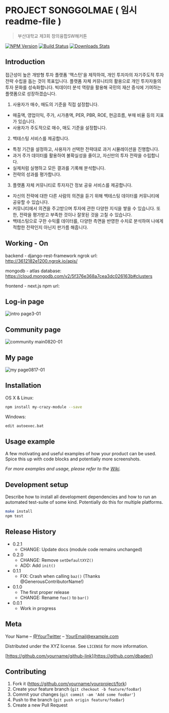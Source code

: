 
# PROJECT SONGGOLMAE ( 임시 readme-file )
> 부산대학교 제3회 창의융합SW해커톤

[![NPM Version][npm-image]][npm-url]
[![Build Status][travis-image]][travis-url]
[![Downloads Stats][npm-downloads]][npm-url]

## Introduction
접근성이 높은 개방형 투자 플랫폼 '맥스턴'을 제작하여, 개인 투자자의 자기주도적 투자 전략 수립을 돕는 것이 목표입니다. 플랫폼 자체 커뮤니티의 활용으로 개인 투자자들의 투자 문화를 성숙화합니다. 빅데이터 분석 역량을 활용해 국민의 재산 증식에 기여하는 플랫폼으로 성장하겠습니다.

1) 사용자가 매수, 매도의 기준을 직접 설정합니다.
- 매출액, 영업이익, 주가, 시가총액, PER, PBR, ROE, 현금흐름, 부채 비율 등의 지표가 있습니다. 
- 사용자가 주도적으로 매수, 매도 기준을 설정합니다. 

2) 백테스팅 서비스를 제공합니다. 
- 특정 기간을 설정하고, 사용자가 선택한 전략대로 과거 시뮬레이션을 진행합니다. 
- 과거 주가 데이터를 활용하여 불확실성을 줄이고, 자신만의 투자 전략을 수립합니다. 
- 실제처럼 실행하고 모든 결과를 기록해 분석합니다. 
- 전략의 성과를 평가합니다. 

3) 플랫폼 자체 커뮤니티로 투자자간 정보 공유 서비스를 제공합니다.
- 자신의 전략에 대한 다른 사람의 의견을 듣기 위해 백테스팅 데이터를 커뮤니티에 공유할 수 있습니다. 
- 커뮤니티에서 의견을 주고받으며 투자에 관한 다양한 지식을 쌓을 수 있습니다. 또한, 전략을 평가받고 부족한 것이나 잘못된 것을 고칠 수 있습니다.
- 백테스팅으로 구한 수익률 데이터를, 다양한 측면을 반영한 수치로 분석하여 나에게 적합한 전략인지 아닌지 판가름 해줍니다. 

## Working - On

backend - django-rest-framework ngrok url: http://3612182e1200.ngrok.io/apis/

mongodb - atlas database: https://cloud.mongodb.com/v2/5f376e368a7cea3dc026163b#clusters

frontend - next.js npm url: 

## Log-in page

![intro page3-01](https://user-images.githubusercontent.com/37919421/90789133-7f84a400-e341-11ea-8ed5-eb9b56e4d85c.png)

## Community page
![community main0820-01](https://user-images.githubusercontent.com/37919421/90789500-f5890b00-e341-11ea-867f-338e7f82565c.png)

## My page
![my page0817-01](https://user-images.githubusercontent.com/37919421/90789593-0afe3500-e342-11ea-8d6f-da898ca1508a.png)

## Installation

OS X & Linux:

```sh
npm install my-crazy-module --save
```

Windows:

```sh
edit autoexec.bat
```

## Usage example

A few motivating and useful examples of how your product can be used. Spice this up with code blocks and potentially more screenshots.

_For more examples and usage, please refer to the [Wiki][wiki]._

## Development setup

Describe how to install all development dependencies and how to run an automated test-suite of some kind. Potentially do this for multiple platforms.

```sh
make install
npm test
```

## Release History

* 0.2.1
    * CHANGE: Update docs (module code remains unchanged)
* 0.2.0
    * CHANGE: Remove `setDefaultXYZ()`
    * ADD: Add `init()`
* 0.1.1
    * FIX: Crash when calling `baz()` (Thanks @GenerousContributorName!)
* 0.1.0
    * The first proper release
    * CHANGE: Rename `foo()` to `bar()`
* 0.0.1
    * Work in progress

## Meta

Your Name – [@YourTwitter](https://twitter.com/dbader_org) – YourEmail@example.com

Distributed under the XYZ license. See ``LICENSE`` for more information.

[https://github.com/yourname/github-link](https://github.com/dbader/)

## Contributing

1. Fork it (<https://github.com/yourname/yourproject/fork>)
2. Create your feature branch (`git checkout -b feature/fooBar`)
3. Commit your changes (`git commit -am 'Add some fooBar'`)
4. Push to the branch (`git push origin feature/fooBar`)
5. Create a new Pull Request

<!-- Markdown link & img dfn's -->
[npm-image]: https://img.shields.io/npm/v/datadog-metrics.svg?style=flat-square
[npm-url]: https://npmjs.org/package/datadog-metrics
[npm-downloads]: https://img.shields.io/npm/dm/datadog-metrics.svg?style=flat-square
[travis-image]: https://img.shields.io/travis/dbader/node-datadog-metrics/master.svg?style=flat-square
[travis-url]: https://travis-ci.org/dbader/node-datadog-metrics
[wiki]: https://github.com/yourname/yourproject/wiki
